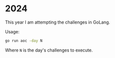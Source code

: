 # 2024

This year I am attempting the challenges in GoLang.

Usage:

```bash
go run aoc -day N
```

Where `N` is the day's challenges to execute.
